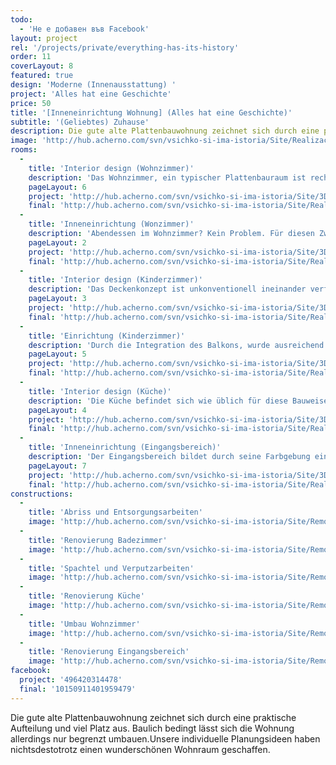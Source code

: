 ```yaml
---
todo: 
  - 'Не е добавен във Facebook'
layout: project
rel: '/projects/private/everything-has-its-history'
order: 11
coverLayout: 8
featured: true
design: 'Moderne (Innenausstattung) '
project: 'Alles hat eine Geschichte'
price: 50
title: '[Inneneinrichtung Wohnung] (Alles hat eine Geschichte)'
subtitle: '(Geliebtes) Zuhause'
description: Die gute alte Plattenbauwohnung zeichnet sich durch eine praktische Aufteilung und viel Platz aus. Baulich bedingt lässt sich die Wohnung allerdings nur begrenzt umbauen. Unsere individuelle Planungsideen haben nichtsdestotrotz einen wunderschönen Wohnraum geschaffen.'
image: 'http://hub.acherno.com/svn/vsichko-si-ima-istoria/Site/Realizacia/07_dr%20(1).jpg'
rooms:
  -
    title: 'Interior design (Wohnzimmer)'
    description: 'Das Wohnzimmer, ein typischer Plattenbauraum ist rechteckig geräumig und hell. Um diesen Architekturstil zu durchbrechen und um Langeweile vorzubeugen, haben wir ein unkonventionelles Design für die Hängedecken realisiert.'
    pageLayout: 6
    project: 'http://hub.acherno.com/svn/vsichko-si-ima-istoria/Site/3D/02-h_f.jpg'
    final: 'http://hub.acherno.com/svn/vsichko-si-ima-istoria/Site/Realizacia/02_dr%20(3).jpg'
  -
    title: 'Inneneinrichtung (Wonzimmer)'
    description: 'Abendessen im Wohnzimmer? Kein Problem. Für diesen Zweck haben wir einen großen Esstisch mit ausreichend Sitzmöglichkeiten vorgesehen. Weiches Licht aus modernen Hängeleuchten umspielt diesen Essplatz.'
    pageLayout: 2
    project: 'http://hub.acherno.com/svn/vsichko-si-ima-istoria/Site/3D/01-h_f.jpg'
    final: 'http://hub.acherno.com/svn/vsichko-si-ima-istoria/Site/Realizacia/01_dr%20(4).jpg'
  -
    title: 'Interior design (Kinderzimmer)'
    description: 'Das Deckenkonzept ist unkonventionell ineinander verflochten. Das Kinderzimmer ist Weiß gehalten und setzt Akzente in grau und rot.'
    pageLayout: 3
    project: 'http://hub.acherno.com/svn/vsichko-si-ima-istoria/Site/3D/04-d_f.jpg'
    final: 'http://hub.acherno.com/svn/vsichko-si-ima-istoria/Site/Realizacia/04_dr%20(23).jpg'
  -
    title: 'Einrichtung (Kinderzimmer)'
    description: 'Durch die Integration des Balkons, wurde ausreichend Raum für zwei separate Betten und zwei Arbeitsplätze geschaffen.'
    pageLayout: 5
    project: 'http://hub.acherno.com/svn/vsichko-si-ima-istoria/Site/3D/03-d_f.jpg'
    final: 'http://hub.acherno.com/svn/vsichko-si-ima-istoria/Site/Realizacia/03_dr%20(21).jpg'
  -
    title: 'Interior design (Küche)'
    description: 'Die Küche befindet sich wie üblich für diese Bauweise in einem separaten Raum. Ein kleiner Esstisch komplettiert die Einrichtung, die in zartem beige und braun gehalten ist.'
    pageLayout: 4
    project: 'http://hub.acherno.com/svn/vsichko-si-ima-istoria/Site/3D/06-k_f.jpg'
    final: 'http://hub.acherno.com/svn/vsichko-si-ima-istoria/Site/Realizacia/06_dr%20(25).jpg'
  -
    title: 'Inneneinrichtung (Eingangsbereich)'
    description: 'Der Eingangsbereich bildet durch seine Farbgebung einen natürlichen Übergang von außen nach innen.'
    pageLayout: 7
    project: 'http://hub.acherno.com/svn/vsichko-si-ima-istoria/Site/3D/08-a_f.jpg'
    final: 'http://hub.acherno.com/svn/vsichko-si-ima-istoria/Site/Realizacia/08_dr%20(17).jpg'
constructions:
  - 
    title: 'Abriss und Entsorgungsarbeiten'
    image: 'http://hub.acherno.com/svn/vsichko-si-ima-istoria/Site/Remonti/IMG_2563.JPG'
  - 
    title: 'Renovierung Badezimmer'
    image: 'http://hub.acherno.com/svn/vsichko-si-ima-istoria/Site/Remonti/IMG_2589.JPG'
  - 
    title: 'Spachtel und Verputzarbeiten'
    image: 'http://hub.acherno.com/svn/vsichko-si-ima-istoria/Site/Remonti/IMG_5319.JPG'
  - 
    title: 'Renovierung Küche'
    image: 'http://hub.acherno.com/svn/vsichko-si-ima-istoria/Site/Remonti/IMG_5318.JPG'
  - 
    title: 'Umbau Wohnzimmer'
    image: 'http://hub.acherno.com/svn/vsichko-si-ima-istoria/Site/Remonti/IMG_5311.JPG'
  - 
    title: 'Renovierung Eingangsbereich'
    image: 'http://hub.acherno.com/svn/vsichko-si-ima-istoria/Site/Remonti/IMG_5315.JPG'
facebook:
  project: '496420314478'
  final: '10150911401959479'
---
```

Die gute alte Plattenbauwohnung zeichnet sich durch eine praktische Aufteilung und viel Platz aus. Baulich bedingt lässt sich die Wohnung allerdings nur begrenzt umbauen.Unsere individuelle Planungsideen haben nichtsdestotrotz einen wunderschönen Wohnraum geschaffen.